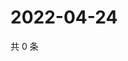 # 2022-04-24

共 0 条

<!-- BEGIN WEIBO -->
<!-- 最后更新时间 Sun Apr 24 2022 12:20:23 GMT+0800 (China Standard Time) -->

<!-- END WEIBO -->
